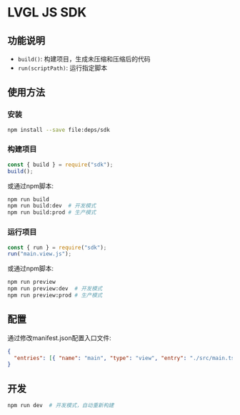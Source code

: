 # LVGL JS SDK

## 功能说明

- `build()`: 构建项目，生成未压缩和压缩后的代码
- `run(scriptPath)`: 运行指定脚本

## 使用方法

### 安装

```bash
npm install --save file:deps/sdk
```

### 构建项目

```javascript
const { build } = require("sdk");
build();
```

或通过npm脚本:

```bash
npm run build
npm run build:dev  # 开发模式
npm run build:prod # 生产模式
```

### 运行项目

```javascript
const { run } = require("sdk");
run("main.view.js");
```

或通过npm脚本:

```bash
npm run preview
npm run preview:dev  # 开发模式
npm run preview:prod # 生产模式
```

## 配置

通过修改manifest.json配置入口文件:

```json
{
  "entries": [{ "name": "main", "type": "view", "entry": "./src/main.tsx" }]
}
```

## 开发

```bash
npm run dev  # 开发模式，自动重新构建
```
